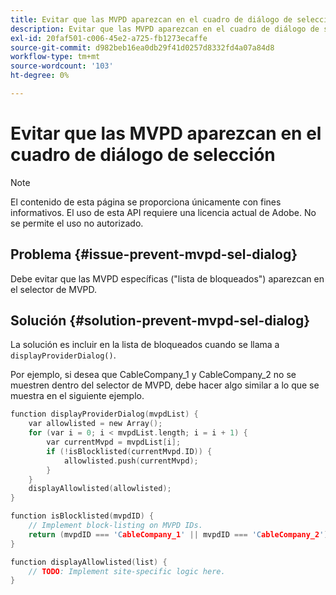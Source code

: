 ```yaml
---
title: Evitar que las MVPD aparezcan en el cuadro de diálogo de selección
description: Evitar que las MVPD aparezcan en el cuadro de diálogo de selección
exl-id: 20faf501-c006-45e2-a725-fb1273ecaffe
source-git-commit: d982beb16ea0db29f41d0257d8332fd4a07a84d8
workflow-type: tm+mt
source-wordcount: '103'
ht-degree: 0%

---
```


# Evitar que las MVPD aparezcan en el cuadro de diálogo de selección

>[!NOTE]
>
>El contenido de esta página se proporciona únicamente con fines informativos. El uso de esta API requiere una licencia actual de Adobe. No se permite el uso no autorizado.

## Problema {#issue-prevent-mvpd-sel-dialog}

Debe evitar que las MVPD específicas (&quot;lista de bloqueados&quot;) aparezcan en el selector de MVPD.


## Solución {#solution-prevent-mvpd-sel-dialog}

La solución es incluir en la lista de bloqueados cuando se llama a `displayProviderDialog()`.

Por ejemplo, si desea que CableCompany_1 y CableCompany_2 no se muestren dentro del selector de MVPD, debe hacer algo similar a lo que se muestra en el siguiente ejemplo.

```C
function displayProviderDialog(mvpdList) {
    var allowlisted = new Array();
    for (var i = 0; i < mvpdList.length; i = i + 1) {
        var currentMvpd = mvpdList[i];
        if (!isBlocklisted(currentMvpd.ID)) {
            allowlisted.push(currentMvpd);
        }
    }
    displayAllowlisted(allowlisted);
}

function isBlocklisted(mvpdID) {
    // Implement block-listing on MVPD IDs.
    return (mvpdID === 'CableCompany_1' || mvpdID === 'CableCompany_2');
}

function displayAllowlisted(list) {
    // TODO: Implement site-specific logic here.
} 
```

<!--
**Related Information**

* [Allow MVPDs in the Selection Dialog](/help/authentication/allow-mvpd-selectn-dialog.md)
* **Code samples**
* [Programmer integration guide](/help/authentication/programmer-integration-guide-overview.md)
-->
